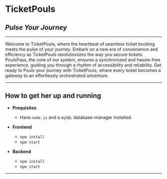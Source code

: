 # TicketPouls

## _Pulse Your Journey_

---

Welcome to TicketPouls, where the heartbeat of seamless ticket booking meets the pulse of your journey. Embark on a new era of convenience and efficiency as TicketPouls revolutionizes the way you secure tickets. PoulsPass, the core of our system, ensures a synchronized and hassle-free experience, guiding you through a rhythm of accessibility and reliability. Get ready to Pouls your journey with TicketPouls, where every ticket becomes a gateway to an effortlessly orchestrated adventure.

---

## How to get her up and running

- **Prequisites**
  - Have `node.js` and a `mySQL` database-manager installed.

- **Frontend**
  - `npm install`
  - `npm start`

- **Backend**
  - `npm install`
  - `npm start`

---
